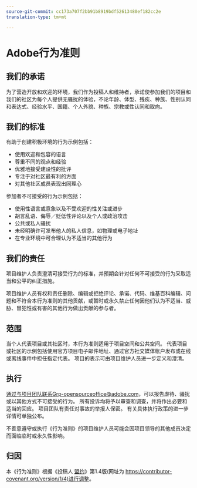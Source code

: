 ```yaml
---
source-git-commit: cc173a707f2bb91b8919bdf52613480ef182cc2e
translation-type: tm+mt

---
```

# Adobe行为准则

## 我们的承诺

为了营造开放和欢迎的环境，我们作为投稿人和维持者，承诺使参加我们的项目和我们的社区为每个人提供无骚扰的体验，不论年龄、体型、残疾、种族、性别认同和表达式、经验水平、国籍、个人外貌、种族、宗教或性认同和取向。

## 我们的标准

有助于创建积极环境的行为示例包括：

* 使用欢迎和包容的语言
* 尊重不同的观点和经验
* 优雅地接受建设性的批评
* 专注于对社区最有利的方面
* 对其他社区成员表现出同理心

参加者不可接受的行为示例包括：

* 使用性语言或意象以及不受欢迎的性关注或进步
* 胡言乱语、侮辱／贬低性评论以及个人或政治攻击
* 公共或私人骚扰
* 未经明确许可发布他人的私人信息，如物理或电子地址
* 在专业环境中可合理认为不适当的其他行为

## 我们的责任

项目维护人负责澄清可接受行为的标准，并预期会针对任何不可接受的行为采取适当和公平的纠正措施。

项目维护人员有权和责任删除、编辑或拒绝评论、承诺、代码、维基百科编辑、问题和不符合本行为准则的其他贡献，或暂时或永久禁止任何因他们认为不适当、威胁、冒犯性或有害的其他行为做出贡献的参与者。

## 范围

当个人代表项目或其社区时，本行为准则适用于项目空间和公共空间。 代表项目或社区的示例包括使用官方项目电子邮件地址、通过官方社交媒体帐户发布或在线或离线事件中担任指定代表。 项目的表示可由项目维护人员进一步定义和澄清。

## 执行

通过与项目团队联系Grp-opensourceoffice@adobe.com，可以报告虐待、骚扰或以其他方式不可接受的行为。 所有投诉均将予以审查和调查，并将作出必要和适当的回应。 项目团队有责任对事故的举报人保密。 有关具体执行政策的进一步详情可单独公布。

不善意遵守或执行《行为准则》的项目维护人员可能会因项目领导的其他成员决定而面临临时或永久性影响。

## 归因

本《行为准则》根据《投稿人 [盟约](https://contributor-covenant.org)》第1.4版(网址为 [https://contributor-covenant.org/version/1/4)进行调整](https://contributor-covenant.org/version/1/4/)。
